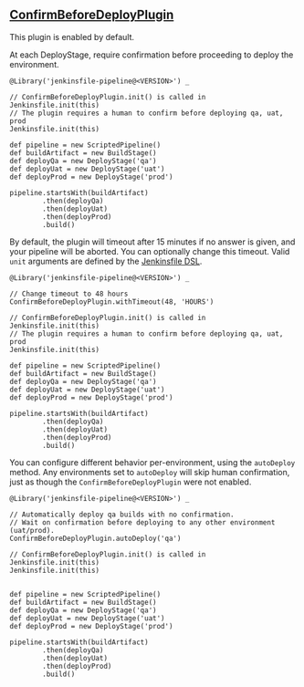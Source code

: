 ## [ConfirmBeforeDeployPlugin](../src/ConfirmBeforeDeployPlugin.groovy)

This plugin is enabled by default.

At each DeployStage, require confirmation before proceeding to deploy the environment.

```
@Library('jenkinsfile-pipeline@<VERSION>') _

// ConfirmBeforeDeployPlugin.init() is called in Jenkinsfile.init(this)
// The plugin requires a human to confirm before deploying qa, uat, prod
Jenkinsfile.init(this)

def pipeline = new ScriptedPipeline()
def buildArtifact = new BuildStage()
def deployQa = new DeployStage('qa')
def deployUat = new DeployStage('uat')
def deployProd = new DeployStage('prod')

pipeline.startsWith(buildArtifact)
        .then(deployQa)
        .then(deployUat)
        .then(deployProd)
        .build()
```

By default, the plugin will timeout after 15 minutes if no answer is given, and your pipeline will be aborted.  You can optionally change this timeout.  Valid `unit` arguments are defined by the [Jenkinsfile DSL](https://www.jenkins.io/doc/pipeline/steps/workflow-basic-steps/#timeout-enforce-time-limit).

```
@Library('jenkinsfile-pipeline@<VERSION>') _

// Change timeout to 48 hours
ConfirmBeforeDeployPlugin.withTimeout(48, 'HOURS')

// ConfirmBeforeDeployPlugin.init() is called in Jenkinsfile.init(this)
// The plugin requires a human to confirm before deploying qa, uat, prod
Jenkinsfile.init(this)

def pipeline = new ScriptedPipeline()
def buildArtifact = new BuildStage()
def deployQa = new DeployStage('qa')
def deployUat = new DeployStage('uat')
def deployProd = new DeployStage('prod')

pipeline.startsWith(buildArtifact)
        .then(deployQa)
        .then(deployUat)
        .then(deployProd)
        .build()
```


You can configure different behavior per-environment, using the `autoDeploy` method.  Any environments set to `autoDeploy` will skip human confirmation, just as though the `ConfirmBeforeDeployPlugin` were not enabled.

```
@Library('jenkinsfile-pipeline@<VERSION>') _

// Automatically deploy qa builds with no confirmation.
// Wait on confirmation before deploying to any other environment (uat/prod).
ConfirmBeforeDeployPlugin.autoDeploy('qa')

// ConfirmBeforeDeployPlugin.init() is called in Jenkinsfile.init(this)
Jenkinsfile.init(this)


def pipeline = new ScriptedPipeline()
def buildArtifact = new BuildStage()
def deployQa = new DeployStage('qa')
def deployUat = new DeployStage('uat')
def deployProd = new DeployStage('prod')

pipeline.startsWith(buildArtifact)
        .then(deployQa)
        .then(deployUat)
        .then(deployProd)
        .build()
```
